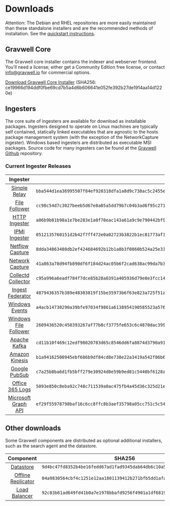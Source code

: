 # Downloads

Attention: The Debian and RHEL repositories are more easily maintained than these standalone installers and are the recommended methods of installation. See the [quickstart instructions](#!quickstart/quickstart.md).

## Gravwell Core

The Gravwell core installer contains the indexer and webserver frontend. You'll need a license; either get a Community Edition free license, or contact info@gravwell.io for commercial options.

[Download Gravwell Core Installer](https://update.gravwell.io/archive/4.2.5/installers/gravwell_4.2.5.sh) (SHA256: ce19966d194ddf0fbe69cd7b5a4d6b606641e052fe392b27de1914aa14d1220e)

## Ingesters

The core suite of ingesters are available for download as installable packages.  Ingesters designed to operate on Linux machines are typically self contained, statically linked executables that are agnostic to the hosts package management system (with the exception of the NetworkCapture ingester).  Windows based ingesters are distributed as executable MSI packages.  Source code for many ingesters can be found at the [Gravwell Github](https://github.com/gravwell/gravwell/tree/master/ingesters) repository.

### Current Ingester Releases
| Ingester | SHA256 | More Info |
|:--------:|-------:|----------:|
| [Simple Relay](https://update.gravwell.io/archive/4.2.5/installers/gravwell_simple_relay_installer_4.2.5.sh) | ``bba544d1ea36995507f84ef920318dfa1a8d9c738ac5c2455e953a94785ef3b6`` | [Documentation](#!ingesters/ingesters.md#Simple_Relay)|
| [File Follower](https://update.gravwell.io/archive/4.2.5/installers/gravwell_file_follow_installer_4.2.5.sh) | ``cc98c54d7c3027beeb5d67e8a05a5dd79b7c04b3ad6f95c271ba8a42c0de0c2f`` | [Documentation](#!ingesters/ingesters.md#File_Follower) |
| [HTTP Ingester](https://update.gravwell.io/archive/4.2.5/installers/gravwell_http_ingester_installer_4.2.5.sh) | ``a06b9b81b98a1e7be283e1a0f70eac143a61a9c9e790442bf926910b5e0d36d0`` | [Documentation](#!ingesters/ingesters.md#HTTP_POST) |
| [IPMI Ingester](https://update.gravwell.io/archive/4.2.5/installers/gravwell_ipmi_installer_4.2.5.sh) | ``0512135760151d2b42f7ff472e0a02723b3822b1ec81773af30783b346df0cc5`` | [Documentation](#!ingesters/ingesters.md#IPMI_Ingester)|
| [Netflow Capture](http://update.gravwell.io/archive/4.2.5/installers/gravwell_netflow_capture_installer_4.2.5.sh) | ``8dda34863480db2ef424684692b12b1a8b3f0860b524a25e335fde37067a4b02`` | [Documentation](#!ingesters/ingesters.md#Netflow_Ingester) |
| [Network Capture](https://update.gravwell.io/archive/4.2.5/installers/gravwell_network_capture_installer_4.2.5.sh) | ``41a863a78d94fb890df6f184d24ac05b6f2cad638ac99da7b34e3b9d9d42af63`` | [Documentation](#!ingesters/ingesters.md#Network_Ingester) |
| [Collectd Collector](https://update.gravwell.io/archive/4.2.5/installers/gravwell_collectd_installer_4.2.5.sh) | ``c95a996a6eadf784f7dce85b28a0391a405936d79e0e3fcc144c4dcaaa593f9a`` | [Documentation](#!ingesters/ingesters.md#collectd) |
| [Ingest Federator](https://update.gravwell.io/archive/4.2.5/installers/gravwell_federator_installer_4.2.5.sh) | ``4879436357b389e48303819f15be35973b6f63e823a725f51a223bb0b66d8cad`` | [Documentation](#!ingesters/ingesters.md#Federator_Ingester) |
| [Windows Events](https://update.gravwell.io/archive/4.2.5/installers/gravwell_win_events_4.2.5.msi) | ``a4acb14730290a39bfe97034f9861a6138954190585523a5763401d5229738b2`` | [Documentation](#!ingesters/ingesters.md#Windows_Event_Service) |
| [Windows File Follower](https://update.gravwell.io/archive/4.2.5/installers/gravwell_file_follow_4.2.5.msi) | ``2609436520c450393267af77b8cf3775fe653c6c4870dac399e65ded3da84c83`` | [Documentation](#!ingesters/ingesters.md#File_Follower) |
| [Apache Kafka](https://update.gravwell.io/archive/4.2.5/installers/gravwell_kafka_installer_4.2.5.sh) | ``cd11b10f469c12edf98020783d65c8546dd6fa8874d3790a915755280edb3a09`` | [Documentation](#!ingesters/ingesters.md#Kafka)|
| [Amazon Kinesis](https://update.gravwell.io/archive/4.2.5/installers/gravwell_kinesis_ingest_installer_4.2.5.sh) | ``b1a94162500945ebf686b9df84cd8e738e22a3419a542f86b660904a04788711`` | [Documentation](#!ingesters/ingesters.md#Kinesis_Ingester)|
| [Google PubSub](https://update.gravwell.io/archive/4.2.5/installers/gravwell_pubsub_ingest_installer_4.2.5.sh) | ``c7a25b8ba6d1fb5bff279e30924d0e59b9ed81c5440bf6128a88cb8a0d8d92f3`` | [Documentation](#!ingesters/ingesters.md#GCP_PubSub)|
| [Office 365 Logs](https://update.gravwell.io/archive/4.2.5/installers/gravwell_o365_installer_4.2.5.sh) | ``5093e850c8eba92c748c711539a0ac475fb4a45d36c325d21e3205fe66cbb572`` | [Documentation](#!ingesters/ingesters.md#Office_365_Log_Ingester)|
| [Microsoft Graph API](https://update.gravwell.io/archive/4.2.5/installers/gravwell_msgraph_installer_4.2.5.sh) | ``ef29f55978798baf16c6cc8ffc8b3aef35798a05cc751c5c543522dfcb28e30a`` | [Documentation](#!ingesters/ingesters.md#Microsoft_Graph_API_Ingester)|

## Other downloads

Some Gravwell components are distributed as optional additional installers, such as the search agent and the datastore.

| Component | SHA256 | More Info |
|:---------:|:------:|----------:|
| [Datastore](https://update.gravwell.io/archive/4.2.5/installers/gravwell_datastore_installer_4.2.5.sh) | ``9d4bc47fd8352b4be16fedd67ad1fad9345dab64db6c10a55d645fb5b6382e00`` | [Documentation](#!distributed/frontend.md) |
| [Offline Replicator](https://update.gravwell.io/archive/4.2.5/installers/gravwell_offline_replication_installer_4.2.5.sh) | ``04a9830564cbf4c1251e12aa1801139412b271bfb5dd1afa14915f6c513db56e`` | [Documentation](#!configuration/replication.md) |
| [Load Balancer](https://update.gravwell.io/archive/4.2.5/installers/gravwell_loadbalancer_installer_4.2.5.sh) | ``92c83b61ad649fd41b0a7e1978bbafd9256f4901a1df6819e82e94eddcd00a22`` | |
